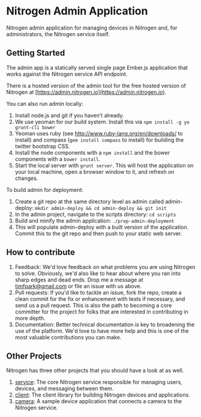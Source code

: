 # Nitrogen Admin Application

Nitrogen admin application for managing devices in Nitrogen and, for administrators, the Nitrogen service itself.

## Getting Started

The admin app is a statically served single page Ember.js application that works against the Nitrogen service API endpoint.

There is a hosted version of the admin tool for the free hosted version of Nitrogen at [https://admin.nitrogen.io](https://admin.nitrogen.io).

You can also run admin locally:

1. Install node.js and git if you haven't already.
2. We use yeoman for our build system.  Install this via `npm install -g yo grunt-cli bower`
3. Yeoman uses ruby (see http://www.ruby-lang.org/en/downloads/ to install) and compass (`gem install compass` to install) for building the twitter bootstrap CSS.
3. Install the node components with a `npm install` and the bower components with a `bower install`. 
4. Start the local server with `grunt server`.   This will host the application on your local machine, open a browser window to it, and refresh on changes.

To build admin for deployment:

1. Create a git repo at the same directory level as admin called admin-deploy: `mkdir admin-deploy && cd admin-deploy && git init`
2. In the admin project, navigate to the scripts directory: `cd scripts`
3. Build and minify the admin application: `./prep-admin-deployment`
4. This will populate admin-deploy with a built version of the application.  Commit this to the git repo and then push to your static web server.

## How to contribute

1.  Feedback:  We'd love feedback on what problems you are using Nitrogen to solve.  Obviously, we'd also like to hear about where you ran into sharp edges and dead ends.   Drop me a message at [timfpark@gmail.com](mailto:timfpark@gmail.com) or file an issue with us above.
2.  Pull requests:  If you'd like to tackle an issue, fork the repo, create a clean commit for the fix or enhancement with tests if necessary, and send us a pull request. This is also the path to becoming a core committer for the project for folks that are interested in contributing in more depth.
3.  Documentation:  Better technical documentation is key to broadening the use of the platform.   We'd love to have more help and this is one of the most valuable contributions you can make.

## Other Projects

Nitrogen has three other projects that you should have a look at as well.

1. [service](https://github.com/nitrogenjs/service): The core Nitrogen service responsible for managing users, devices, and messaging between them.
1. [client](https://github.com/nitrogenjs/client): The client library for building Nitrogen devices and applications.
3. [camera](https://github.com/nitrogenjs/camera): A sample device application that connects a camera to the Nitrogen service.

